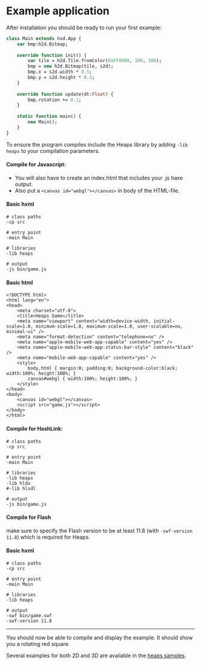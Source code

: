 # Example application

After installation you should be ready to run your first example:

```haxe
class Main extends hxd.App {
	var bmp:h2d.Bitmap;
	
	override function init() {
		var tile = h2d.Tile.fromColor(0xFF0000, 100, 100);
		bmp = new h2d.Bitmap(tile, s2d);
		bmp.x = s2d.width * 0.5;
		bmp.y = s2d.height * 0.5;
	}
	
	override function update(dt:Float) {
		bmp.rotation += 0.1;
	}
	
	static function main() {
		new Main();
	}
}
```

To ensure the program compiles include the Heaps library by adding `-lib heaps` to your compilation parameters.


#### Compile for Javascript: 

 * You will also have to create an index.html that includes your .js haxe output.
 * Also put a `<canvas id="webgl"></canvas>` in body of the HTML-file.

#### Basic hxml

```hxml
# class paths
-cp src

# entry point
-main Main

# libraries
-lib heaps

# output
-js bin/game.js
```
#### Basic html

```hxml
<!DOCTYPE html>
<html lang="en">
<head>
	<meta charset="utf-8">
	<title>Heaps Game</title>
	<meta name="viewport" content="width=device-width, initial-scale=1.0, minimum-scale=1.0, maximum-scale=1.0, user-scalable=no, minimal-ui" />
	<meta name="format-detection" content="telephone=no" />
	<meta name="apple-mobile-web-app-capable" content="yes" />
	<meta name="apple-mobile-web-app-status-bar-style" content="black" />
	<meta name="mobile-web-app-capable" content="yes" />
	<style>
		body,html { margin:0; padding:0; background-color:black; width:100%; height:100%; }
		canvas#webgl { width:100%; height:100%; }
	</style>
</head>
<body>
	<canvas id="webgl"></canvas>
	<script src="game.js"></script>
</body>
</html>
```

#### Compile for HashLink: 

```hxml
# class paths
-cp src

# entry point
-main Main

# libraries
-lib heaps
-lib hldx
#-lib hlsdl

# output
-js bin/game.js
```
 
#### Compile for Flash
make sure to specify the Flash version to be at least 11.8 (with `-swf-version 11.8`) which is required for Heaps.

#### Basic hxml

```hxml
# class paths
-cp src

# entry point
-main Main

# libraries
-lib heaps

# output
-swf bin/game.swf
-swf-version 11.8
```

---

You should now be able to compile and display the example. It should show you a rotating red square.

Several examples for both 2D and 3D are available in the [heaps samples](samples/).